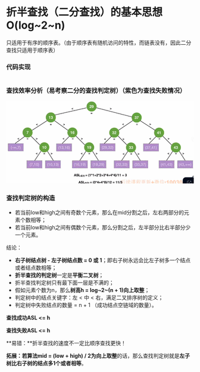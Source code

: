 # 折半查找（二分查找）的基本思想  O(log~2~n)

​		只适用于有序的顺序表。（由于顺序表有随机访问的特性，而链表没有，因此二分查找只适用于顺序表）



### 代码实现

```c++

```



### 查找效率分析（易考察二分的查找判定树）（紫色为查找失败情况）

![image-20250610201421155](images/image-20250610201421155.png)



### 查找判定树的构造

- 若当前low和high之间有奇数个元素，那么在mid分割之后，左右两部分的元素个数相等；
- 若当前low和high之间有偶数个元素，那么分割之后，左半部分比右半部分少一个元素。



结论：

- **右子树结点树 - 左子树结点数 = 0 或 1**；即右子树永远会比左子树多一个结点或者结点数相等；
- **折半查找的判定树**一定是**平衡二叉树**；
- 折半查找判定树只有最下面一层是不满的；
- 假如元素个数为n，那么**树高h = log~2~(n + 1)向上取整**；
- 判定树中的结点关键字：左 < 中 < 右，满足二叉排序树的定义；
- 判定树中失败结点的数量 = n + 1 （成功结点空链域的数量）。



**查找成功ASL <= h**

**查找失败ASL <= h**



**易错：**折半查找的速度不一定比顺序查找更快！



**拓展：**若算法mid = (low + high) / 2为**向上取整**的话，那么查找判定树就是**左子树比右子树的结点多1个或者相等**。